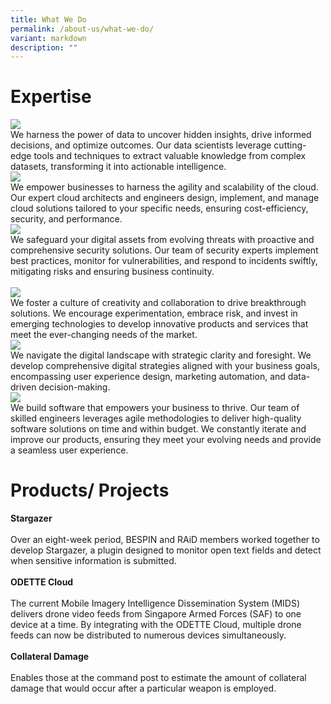 ```yaml
---
title: What We Do
permalink: /about-us/what-we-do/
variant: markdown
description: ""
---
```

# Expertise

<div class="row">
<div class="col">
<img src="/images/Expertise%20/Untitled_presentation.png"><br>
<div class="has-text-justified">We harness the power of data to uncover hidden insights, drive informed decisions, and optimize outcomes. Our data scientists leverage cutting-edge tools and techniques to extract valuable knowledge from complex datasets, transforming it into actionable intelligence. 
</div>
</div>
	<div class="col">
<img src="/images/Expertise%20/Untitled_presentation__1_.png"><br>
<div class="has-text-justified">We empower businesses to harness the agility and scalability of the cloud. Our expert cloud architects and engineers design, implement, and manage cloud solutions tailored to your specific needs, ensuring cost-efficiency, security, and performance.
</div>
</div>
<div class="col">
<img src="/images/Expertise%20/Untitled_presentation__2_.png"><br>
<div class="has-text-justified">We safeguard your digital assets from evolving threats with proactive and comprehensive security solutions. Our team of security experts implement best practices, monitor for vulnerabilities, and respond to incidents swiftly, mitigating risks and ensuring business continuity.
</div>
</div>
<br>

</div>
<div class="row">
	<div class="col">
<img src="/images/Expertise%20/Untitled_presentation__3_.png"><br>
<div class="has-text-justified">We foster a culture of creativity and collaboration to drive breakthrough solutions. We encourage experimentation, embrace risk, and invest in emerging technologies to develop innovative products and services that meet the ever-changing needs of the market.
</div>
</div>
<div class="col">
<img src="/images/Expertise%20/Untitled_presentation__4_.png"><br>
<div class="has-text-justified">We navigate the digital landscape with strategic clarity and foresight. We develop comprehensive digital strategies aligned with your business goals, encompassing user experience design, marketing automation, and data-driven decision-making.
</div>
</div>
<div class="col">
<img src="/images/Expertise%20/Untitled_presentation__5_.png"><br>
<div class="has-text-justified">We build software that empowers your business to thrive. Our team of skilled engineers leverages agile methodologies to deliver high-quality software solutions on time and within budget. We constantly iterate and improve our products, ensuring they meet your evolving needs and provide a seamless user experience.
</div>
</div>
	</div>

# Products/ Projects
<div class="row">
<div class="col"> 
<img alt="" src="/images/What%20We%20Do/BESPIN.jpeg"><br>
		<div class="has-text-centered"><b>Stargazer</b></div><br>
		<div class="has-text-justified">Over an eight-week period, BESPIN and RAiD members worked together to develop Stargazer, a plugin designed to monitor open text fields and detect when sensitive information is submitted.
</div>
<br>

</div>
	<div class="col"> 
<img alt="" src="/images/What%20We%20Do/Odette.png"><br>
		<div class="has-text-centered"><b>ODETTE Cloud</b></div><br>
		<div class="has-text-justified">The current Mobile Imagery Intelligence Dissemination System (MIDS) delivers drone video feeds from Singapore Armed Forces (SAF) to one device at a time. By integrating with the ODETTE Cloud, multiple drone feeds can now be distributed to numerous devices simultaneously. 
</div>
<br>

</div>
	<div class="col"> 
<img alt="" src="/images/What%20We%20Do/Collateral_Damage.jpg"><br>
		<div class="has-text-centered"><b>Collateral Damage</b></div><br>
		<div class="has-text-justified">Enables those at the command post to estimate the amount of collateral damage that would occur after a particular weapon is employed.
</div>
<br>
</div>
</div>
